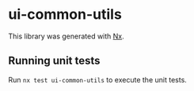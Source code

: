 # ui-common-utils

This library was generated with [Nx](https://nx.dev).

## Running unit tests

Run `nx test ui-common-utils` to execute the unit tests.

